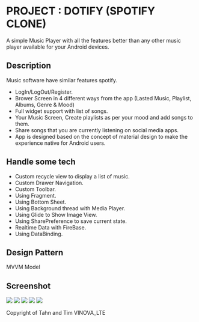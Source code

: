 # PROJECT : DOTIFY (SPOTIFY CLONE)
A simple Music Player with all the features better than any other music player available for your Android devices.

## Description
Music software have similar features spotify.
- LogIn/LogOut/Register.
- Brower Screen in 4 different ways from the app (Lasted Music, Playlist, Albums, Genre & Mood)
- Full widget support with list of songs. 
- Your Music Screen, Create playlists as per your mood and add songs to them. 
- Share songs that you are currently listening on social media apps.
- App is designed based on the concept of material design to make the experience native for Android users.

## Handle some tech
- Custom recycle view to display a list of music.
- Custom Drawer Navigation.
- Custom Toolbar.
- Using Fragment.
- Using Bottom Sheet.
- Using Background thread with Media Player.
- Using Glide to Show Image View.
- Using SharePreference to save current state.
- Realtime Data with FireBase.
- Using DataBinding.

## Design Pattern
MVVM Model

## Screenshot
![](https://user-images.githubusercontent.com/38346869/60329024-afdce680-99b9-11e9-94d7-3bf3ccc25510.png)
![](https://user-images.githubusercontent.com/38346869/60329025-afdce680-99b9-11e9-9530-f0ed395402e5.png)
![](https://user-images.githubusercontent.com/38346869/60329026-afdce680-99b9-11e9-9b80-ca316d1dbe0e.png)
![](https://user-images.githubusercontent.com/38346869/60329027-b0757d00-99b9-11e9-950f-5aa13f4dad29.png)
![](https://user-images.githubusercontent.com/38346869/60329030-b0757d00-99b9-11e9-8455-a50b589cad40.png)

Copyright of Tahn and Tim VINOVA_LTE
